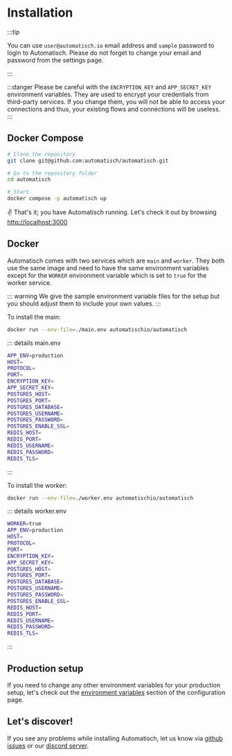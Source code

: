 # Installation

:::tip

You can use `user@automatisch.io` email address and `sample` password to login to Automatisch. Please do not forget to change your email and password from the settings page.

:::

:::danger
Please be careful with the `ENCRYPTION_KEY` and `APP_SECRET_KEY` environment variables. They are used to encrypt your credentials from third-party services. If you change them, you will not be able to access your connections and thus, your existing flows and connections will be useless.
:::

## Docker Compose

```bash
# Clone the repository
git clone git@github.com:automatisch/automatisch.git

# Go to the repository folder
cd automatisch

# Start
docker compose -p automatisch up
```

✌️ That's it; you have Automatisch running. Let's check it out by browsing [http://localhost:3000](https://localhost:3000)

## Docker

Automatisch comes with two services which are `main` and `worker`. They both use the same image and need to have the same environment variables except for the `WORKER` environment variable which is set to `true` for the worker service.

::: warning
We give the sample environment variable files for the setup but you should adjust them to include your own values.
:::

To install the main:

```bash
docker run --env-file=./main.env automatischio/automatisch
```

::: details main.env

```bash
APP_ENV=production
HOST=
PROTOCOL=
PORT=
ENCRYPTION_KEY=
APP_SECRET_KEY=
POSTGRES_HOST=
POSTGRES_PORT=
POSTGRES_DATABASE=
POSTGRES_USERNAME=
POSTGRES_PASSWORD=
POSTGRES_ENABLE_SSL=
REDIS_HOST=
REDIS_PORT=
REDIS_USERNAME=
REDIS_PASSWORD=
REDIS_TLS=
```

:::

To install the worker:

```bash
docker run --env-file=./worker.env automatischio/automatisch
```

::: details worker.env

```bash
WORKER=true
APP_ENV=production
HOST=
PROTOCOL=
PORT=
ENCRYPTION_KEY=
APP_SECRET_KEY=
POSTGRES_HOST=
POSTGRES_PORT=
POSTGRES_DATABASE=
POSTGRES_USERNAME=
POSTGRES_PASSWORD=
POSTGRES_ENABLE_SSL=
REDIS_HOST=
REDIS_PORT=
REDIS_USERNAME=
REDIS_PASSWORD=
REDIS_TLS=
```

:::

## Production setup

If you need to change any other environment variables for your production setup, let's check out the [environment variables](/advanced/configuration#environment-variables) section of the configuration page.

## Let's discover!

If you see any problems while installing Automatisch, let us know via [github issues](https://github.com/automatisch/automatisch/issues) or our [discord server](https://discord.gg/dJSah9CVrC).
